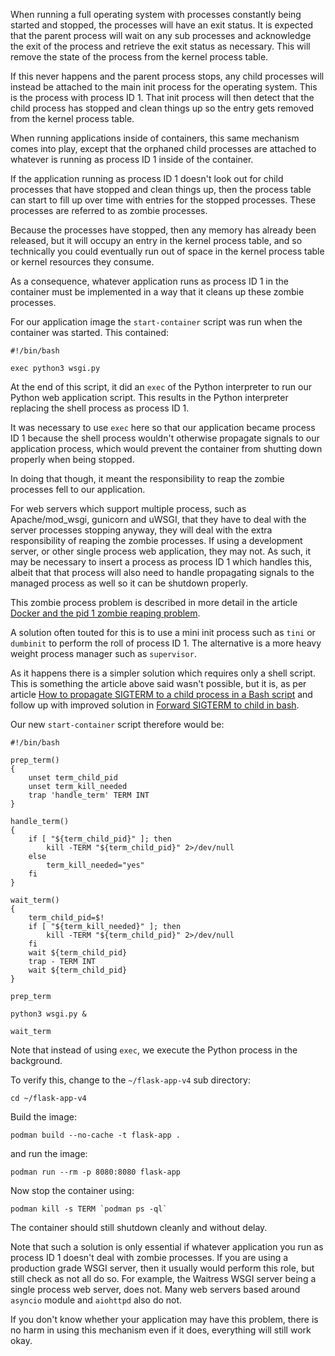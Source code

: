 When running a full operating system with processes constantly being started and stopped, the processes will have an exit status. It is expected that the parent process will wait on any sub processes and acknowledge the exit of the process and retrieve the exit status as necessary. This will remove the state of the process from the kernel process table.

If this never happens and the parent process stops, any child processes will instead be attached to the main init process for the operating system. This is the process with process ID 1. That init process will then detect that the child process has stopped and clean things up so the entry gets removed from the kernel process table.

When running applications inside of containers, this same mechanism comes into play, except that the orphaned child processes are attached to whatever is running as process ID 1 inside of the container.

If the application running as process ID 1 doesn't look out for child processes that have stopped and clean things up, then the process table can start to fill up over time with entries for the stopped processes. These processes are referred to as zombie processes.

Because the processes have stopped, then any memory has already been released, but it will occupy an entry in the kernel process table, and so technically you could eventually run out of space in the kernel process table or kernel resources they consume.

As a consequence, whatever application runs as process ID 1 in the container must be implemented in a way that it cleans up these zombie processes.

For our application image the `start-container` script was run when the container was started. This contained:

```
#!/bin/bash

exec python3 wsgi.py
```

At the end of this script, it did an `exec` of the Python interpreter to run our Python web application script. This results in the Python interpreter replacing the shell process as process ID 1.

It was necessary to use `exec` here so that our application became process ID 1 because the shell process wouldn't otherwise propagate signals to our application process, which would prevent the container from shutting down properly when being stopped.

In doing that though, it meant the responsibility to reap the zombie processes fell to our application.

For web servers which support multiple process, such as Apache/mod_wsgi, gunicorn and uWSGI, that they have to deal with the server processes stopping anyway, they will deal with the extra responsibility of reaping the zombie processes. If using a development server, or other single process web application, they may not. As such, it may be necessary to insert a process as process ID 1 which handles this, albeit that that process will also need to handle propagating signals to the managed process as well so it can be shutdown properly.

This zombie process problem is described in more detail in the article [Docker and the pid 1 zombie reaping problem](https://blog.phusion.nl/2015/01/20/docker-and-the-pid-1-zombie-reaping-problem/).

A solution often touted for this is to use a mini init process such as `tini` or `dumbinit` to perform the roll of process ID 1. The alternative is a more heavy weight process manager such as `supervisor`.

As it happens there is a simpler solution which requires only a shell script. This is something the article above said wasn't possible, but it is, as per article [How to propagate SIGTERM to a child process in a Bash script](http://veithen.io/2014/11/16/sigterm-propagation.html) and follow up with improved solution in [Forward SIGTERM to child in bash](https://unix.stackexchange.com/questions/146756/forward-sigterm-to-child-in-bash/444676#444676).

Our new `start-container` script therefore would be:

```
#!/bin/bash

prep_term()
{
    unset term_child_pid
    unset term_kill_needed
    trap 'handle_term' TERM INT
}

handle_term()
{
    if [ "${term_child_pid}" ]; then
        kill -TERM "${term_child_pid}" 2>/dev/null
    else
        term_kill_needed="yes"
    fi
}

wait_term()
{
    term_child_pid=$!
    if [ "${term_kill_needed}" ]; then
        kill -TERM "${term_child_pid}" 2>/dev/null
    fi
    wait ${term_child_pid}
    trap - TERM INT
    wait ${term_child_pid}
}

prep_term

python3 wsgi.py &

wait_term
```

Note that instead of using `exec`, we execute the Python process in the background.

To verify this, change to the `~/flask-app-v4` sub directory:

```execute
cd ~/flask-app-v4
```

Build the image:

```execute
podman build --no-cache -t flask-app .
```

and run the image:

```execute
podman run --rm -p 8080:8080 flask-app
```

Now stop the container using:

```execute-2
podman kill -s TERM `podman ps -ql`
```

The container should still shutdown cleanly and without delay.

Note that such a solution is only essential if whatever application you run as process ID 1 doesn't deal with zombie processes. If you are using a production grade WSGI server, then it usually would perform this role, but still check as not all do so. For example, the Waitress WSGI server being a single process web server, does not. Many web servers based around `asyncio` module and `aiohttpd` also do not.

If you don't know whether your application may have this problem, there is no harm in using this mechanism even if it does, everything will still work okay.

